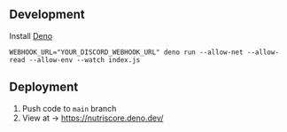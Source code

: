 ## Development
Install [Deno](https://deno.land/)

`WEBHOOK_URL="YOUR_DISCORD_WEBHOOK_URL" deno run --allow-net --allow-read --allow-env --watch index.js`

## Deployment

1. Push code to `main` branch
2. View at → https://nutriscore.deno.dev/




